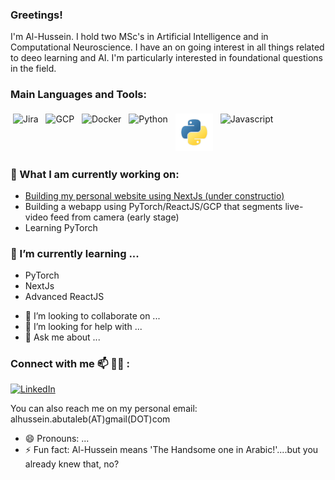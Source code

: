 ### Greetings!

I'm Al-Hussein. I hold two MSc's in Artificial Intelligence and in Computational Neuroscience. I have an on going interest in all things related to deeo learning and AI. I'm particularly interested in foundational questions in the field. 
<!--
**AlHusseinA/AlhusseinA** is a ✨ _special_ ✨ repository because its `README.md` (this file) appears on your GitHub profile.

Here are some ideas to get you started:-->
### Main Languages and Tools:
<!-- LANGUAGES-POST-LIST:START -->
<!-- <p align="left"> -->
<img src="https://images.app.goo.gl/VG5aQJ9f6Q6qtKgFA" alt="Jira" height="60" style="vertical-align:top; margin:4px">
<img src="https://images.app.goo.gl/LEH9YqF1nbG61pHM9" alt="GCP" height="60" style="vertical-align:top; margin:4px">
<img src="https://images.app.goo.gl/VvuakCTULfVpF75x6" alt="Docker" height="60" style="vertical-align:top; margin:4px">
<img src="https://images.app.goo.gl/RDkWVfz5p8j74HwM9" alt="Python" height="60" style="vertical-align:top; margin:4px">
<img src="https://raw.githubusercontent.com/github/explore/80688e429a7d4ef2fca1e82350fe8e3517d3494d/topics/python/python.png" alt="Python" height="60" style="vertical-align:top; margin:4px">
 <img src="https://images.app.goo.gl/U9mU93cd2XAujmRn6" alt="Javascript" height="60" style="vertical-align:top; margin:4px">
<!-- </p> -->
<!-- LANGUAGES-POST-LIST:END -->

### 🔭 What I am currently working on:

<!-- WORK-POST-LIST:START -->
- [Building my personal website using NextJs (under constructio)](https://alhussein.me/)
- Building a webapp using PyTorch/ReactJS/GCP that segments live-video feed from camera (early stage)
- Learning PyTorch
<!-- WORK-POST-LIST:END -->


### 🌱 I’m currently learning ...
<!-- LEARN-POST-LIST:START -->
- PyTorch
- NextJs
- Advanced ReactJS 
<!-- LEARN-POST-LIST:END -->

- 👯 I’m looking to collaborate on ...
- 🤔 I’m looking for help with ...
- 💬 Ask me about ...
### Connect with me 📫  🤝🏻 :

<a href="https://www.linkedin.com/in/al-hussein-abutaleb-b35a95132/" target="_blank"><img alt="LinkedIn" src="https://img.shields.io/badge/LinkedIn-@AlHusseinAbutaleb-blue?style=flat&logo=linkedin"></a>

You can also reach me on my personal email: alhussein.abutaleb(AT)gmail(DOT)com

- 😄 Pronouns: ...
- ⚡ Fun fact: Al-Hussein means 'The Handsome one in Arabic!'....but you already knew that, no?
